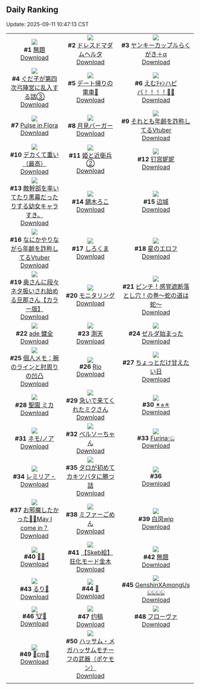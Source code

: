 ## Daily Ranking
Update: 2025-09-11 10:47:13 CST

|      |      |      |
| :----: | :----: | :----: |
| ![](https://i.pixiv.re/c/240x480/img-master/img/2025/09/08/18/16/42/134862006_p0_master1200.jpg)<br>**#1** [無題](https://www.pixiv.net/artworks/134862006)<br>[Download](https://i.pixiv.re/img-original/img/2025/09/08/18/16/42/134862006_p0.png) | ![](https://i.pixiv.re/c/240x480/img-master/img/2025/09/08/04/24/20/134839433_p0_master1200.jpg)<br>**#2** [ドレスドマダムヘルタ](https://www.pixiv.net/artworks/134839433)<br>[Download](https://i.pixiv.re/img-original/img/2025/09/08/04/24/20/134839433_p0.jpg) | ![](https://i.pixiv.re/c/240x480/img-master/img/2025/09/09/00/22/39/134877742_p0_master1200.jpg)<br>**#3** [ヤンキーカップルらくがき＋α](https://www.pixiv.net/artworks/134877742)<br>[Download](https://i.pixiv.re/img-original/img/2025/09/09/00/22/39/134877742_p0.jpg) |
| ![](https://i.pixiv.re/c/240x480/img-master/img/2025/09/08/00/44/43/134839556_p0_master1200.jpg)<br>**#4** [ぐだ子が第四次弓陣営に乱入する話③](https://www.pixiv.net/artworks/134839556)<br>[Download](https://i.pixiv.re/img-original/img/2025/09/08/00/44/43/134839556_p0.jpg) | ![](https://i.pixiv.re/c/240x480/img-master/img/2025/09/08/17/12/35/134859964_p0_master1200.jpg)<br>**#5** [デート帰りの電車🚋](https://www.pixiv.net/artworks/134859964)<br>[Download](https://i.pixiv.re/img-original/img/2025/09/08/17/12/35/134859964_p0.jpg) | ![](https://i.pixiv.re/c/240x480/img-master/img/2025/09/09/00/00/10/134876360_p0_master1200.jpg)<br>**#6** [えむﾁｬﾝハピバ！！！！🎂🎉](https://www.pixiv.net/artworks/134876360)<br>[Download](https://i.pixiv.re/img-original/img/2025/09/09/00/00/10/134876360_p0.jpg) |
| ![](https://i.pixiv.re/c/240x480/img-master/img/2025/09/09/20/59/59/134905264_p0_master1200.jpg)<br>**#7** [Pulse in Flora](https://www.pixiv.net/artworks/134905264)<br>[Download](https://i.pixiv.re/img-original/img/2025/09/09/20/59/59/134905264_p0.jpg) | ![](https://i.pixiv.re/c/240x480/img-master/img/2025/09/09/20/30/02/134904129_p0_master1200.jpg)<br>**#8** [月見バーガー](https://www.pixiv.net/artworks/134904129)<br>[Download](https://i.pixiv.re/img-original/img/2025/09/09/20/30/02/134904129_p0.png) | ![](https://i.pixiv.re/c/240x480/img-master/img/2025/09/08/21/26/21/134869301_p0_master1200.jpg)<br>**#9** [それとも年齢を詐称してるVtuber](https://www.pixiv.net/artworks/134869301)<br>[Download](https://i.pixiv.re/img-original/img/2025/09/08/21/26/21/134869301_p0.png) |
| ![](https://i.pixiv.re/c/240x480/img-master/img/2025/09/08/00/00/40/134839588_p0_master1200.jpg)<br>**#10** [デカくて重い（最高）](https://www.pixiv.net/artworks/134839588)<br>[Download](https://i.pixiv.re/img-original/img/2025/09/08/00/00/40/134839588_p0.jpg) | ![](https://i.pixiv.re/c/240x480/img-master/img/2025/09/08/03/42/28/134845937_p0_master1200.jpg)<br>**#11** [姫と近衛兵②](https://www.pixiv.net/artworks/134845937)<br>[Download](https://i.pixiv.re/img-original/img/2025/09/08/03/42/28/134845937_p0.jpg) | ![](https://i.pixiv.re/c/240x480/img-master/img/2025/09/09/15/33/05/134895359_p0_master1200.jpg)<br>**#12** [钉宫妮妮](https://www.pixiv.net/artworks/134895359)<br>[Download](https://i.pixiv.re/img-original/img/2025/09/09/15/33/05/134895359_p0.jpg) |
| ![](https://i.pixiv.re/c/240x480/img-master/img/2025/09/08/10/29/12/134852047_p0_master1200.jpg)<br>**#13** [敵幹部を率いてたり黒幕だったりする幼女キャラすき。](https://www.pixiv.net/artworks/134852047)<br>[Download](https://i.pixiv.re/img-original/img/2025/09/08/10/29/12/134852047_p0.jpg) | ![](https://i.pixiv.re/c/240x480/img-master/img/2025/09/09/12/47/02/134892120_p0_master1200.jpg)<br>**#14** [鏑木ろこ](https://www.pixiv.net/artworks/134892120)<br>[Download](https://i.pixiv.re/img-original/img/2025/09/09/12/47/02/134892120_p0.jpg) | ![](https://i.pixiv.re/c/240x480/img-master/img/2025/09/09/20/11/03/134903417_p0_master1200.jpg)<br>**#15** [边城](https://www.pixiv.net/artworks/134903417)<br>[Download](https://i.pixiv.re/img-original/img/2025/09/09/20/11/03/134903417_p0.jpg) |
| ![](https://i.pixiv.re/c/240x480/img-master/img/2025/09/09/21/08/03/134905848_p0_master1200.jpg)<br>**#16** [なにかやりながら年齢を詐称してるVtuber](https://www.pixiv.net/artworks/134905848)<br>[Download](https://i.pixiv.re/img-original/img/2025/09/09/21/08/03/134905848_p0.png) | ![](https://i.pixiv.re/c/240x480/img-master/img/2025/09/08/00/06/18/134840070_p0_master1200.jpg)<br>**#17** [しろくま](https://www.pixiv.net/artworks/134840070)<br>[Download](https://i.pixiv.re/img-original/img/2025/09/08/00/06/18/134840070_p0.jpg) | ![](https://i.pixiv.re/c/240x480/img-master/img/2025/09/08/18/51/18/134862999_p0_master1200.jpg)<br>**#18** [星のエロフ](https://www.pixiv.net/artworks/134862999)<br>[Download](https://i.pixiv.re/img-original/img/2025/09/08/18/51/18/134862999_p0.png) |
| ![](https://i.pixiv.re/c/240x480/img-master/img/2025/09/08/00/07/45/134840157_p0_master1200.jpg)<br>**#19** [奥さんに段々ネタ扱いされ始める旦那さん【カラー版】](https://www.pixiv.net/artworks/134840157)<br>[Download](https://i.pixiv.re/img-original/img/2025/09/08/00/07/45/134840157_p0.jpg) | ![](https://i.pixiv.re/c/240x480/img-master/img/2025/09/08/00/09/45/134840245_p0_master1200.jpg)<br>**#20** [モニタリング](https://www.pixiv.net/artworks/134840245)<br>[Download](https://i.pixiv.re/img-original/img/2025/09/08/00/09/45/134840245_p0.png) | ![](https://i.pixiv.re/c/240x480/img-master/img/2025/09/09/07/21/16/134886110_p0_master1200.jpg)<br>**#21** [ピンチ！感覚遮断落とし穴！の巻～蛇の道は蛇～](https://www.pixiv.net/artworks/134886110)<br>[Download](https://i.pixiv.re/img-original/img/2025/09/09/07/21/16/134886110_p0.png) |
| ![](https://i.pixiv.re/c/240x480/img-master/img/2025/09/08/20/21/15/134866493_p0_master1200.jpg)<br>**#22** [ade 健全](https://www.pixiv.net/artworks/134866493)<br>[Download](https://i.pixiv.re/img-original/img/2025/09/08/20/21/15/134866493_p0.png) | ![](https://i.pixiv.re/c/240x480/img-master/img/2025/09/08/00/00/10/134839419_p0_master1200.jpg)<br>**#23** [測天](https://www.pixiv.net/artworks/134839419)<br>[Download](https://i.pixiv.re/img-original/img/2025/09/08/00/00/10/134839419_p0.jpg) | ![](https://i.pixiv.re/c/240x480/img-master/img/2025/09/08/18/31/45/134862482_p0_master1200.jpg)<br>**#24** [ゼルダ始まった](https://www.pixiv.net/artworks/134862482)<br>[Download](https://i.pixiv.re/img-original/img/2025/09/08/18/31/45/134862482_p0.jpg) |
| ![](https://i.pixiv.re/c/240x480/img-master/img/2025/09/09/06/00/08/134884747_p0_master1200.jpg)<br>**#25** [個人メモ：腕のラインと肘周りの凹凸](https://www.pixiv.net/artworks/134884747)<br>[Download](https://i.pixiv.re/img-original/img/2025/09/09/06/00/08/134884747_p0.jpg) | ![](https://i.pixiv.re/c/240x480/img-master/img/2025/09/08/00/02/33/134839855_p0_master1200.jpg)<br>**#26** [Rio](https://www.pixiv.net/artworks/134839855)<br>[Download](https://i.pixiv.re/img-original/img/2025/09/08/00/02/33/134839855_p0.png) | ![](https://i.pixiv.re/c/240x480/img-master/img/2025/09/09/00/00/39/134876540_p0_master1200.jpg)<br>**#27** [ちょっとだけ甘えたい日](https://www.pixiv.net/artworks/134876540)<br>[Download](https://i.pixiv.re/img-original/img/2025/09/09/00/00/39/134876540_p0.jpg) |
| ![](https://i.pixiv.re/c/240x480/img-master/img/2025/09/09/00/00/11/134876365_p0_master1200.jpg)<br>**#28** [聖園 ミカ](https://www.pixiv.net/artworks/134876365)<br>[Download](https://i.pixiv.re/img-original/img/2025/09/09/00/00/11/134876365_p0.jpg) | ![](https://i.pixiv.re/c/240x480/img-master/img/2025/09/08/18/05/25/134861678_p0_master1200.jpg)<br>**#29** [急いで来てくれたミクさん](https://www.pixiv.net/artworks/134861678)<br>[Download](https://i.pixiv.re/img-original/img/2025/09/08/18/05/25/134861678_p0.jpg) | ![](https://i.pixiv.re/c/240x480/img-master/img/2025/09/09/03/46/33/134883020_p0_master1200.jpg)<br>**#30** [✴︎⭐︎✳︎](https://www.pixiv.net/artworks/134883020)<br>[Download](https://i.pixiv.re/img-original/img/2025/09/09/03/46/33/134883020_p0.jpg) |
| ![](https://i.pixiv.re/c/240x480/img-master/img/2025/09/09/20/03/37/134903188_p0_master1200.jpg)<br>**#31** [ネモ/ノア](https://www.pixiv.net/artworks/134903188)<br>[Download](https://i.pixiv.re/img-original/img/2025/09/09/20/03/37/134903188_p0.png) | ![](https://i.pixiv.re/c/240x480/img-master/img/2025/09/08/00/10/31/134840274_p0_master1200.jpg)<br>**#32** [ベルソーちゃん](https://www.pixiv.net/artworks/134840274)<br>[Download](https://i.pixiv.re/img-original/img/2025/09/08/00/10/31/134840274_p0.jpg) | ![](https://i.pixiv.re/c/240x480/img-master/img/2025/09/09/04/44/41/134883789_p0_master1200.jpg)<br>**#33** [Furina💧ඞ](https://www.pixiv.net/artworks/134883789)<br>[Download](https://i.pixiv.re/img-original/img/2025/09/09/04/44/41/134883789_p0.jpg) |
| ![](https://i.pixiv.re/c/240x480/img-master/img/2025/09/08/00/46/08/134841753_p0_master1200.jpg)<br>**#34** [レミリア・](https://www.pixiv.net/artworks/134841753)<br>[Download](https://i.pixiv.re/img-original/img/2025/09/08/00/46/08/134841753_p0.png) | ![](https://i.pixiv.re/c/240x480/img-master/img/2025/09/08/09/21/58/134851015_p0_master1200.jpg)<br>**#35** [タロが初めてカキツバタに勝つ話](https://www.pixiv.net/artworks/134851015)<br>[Download](https://i.pixiv.re/img-original/img/2025/09/08/09/21/58/134851015_p0.png) | ![](https://s.pximg.net/common/images/limit_unviewable_s.png)<br>**#36** [](https://www.pixiv.net/artworks/134854073)<br>[Download](https://s.pximg.net/common/images/limit_unviewable_s.png) |
| ![](https://i.pixiv.re/c/240x480/img-master/img/2025/09/09/02/33/15/134881770_p0_master1200.jpg)<br>**#37** [お邪魔したかった📸✨May I come in？](https://www.pixiv.net/artworks/134881770)<br>[Download](https://i.pixiv.re/img-original/img/2025/09/09/02/33/15/134881770_p0.jpg) | ![](https://i.pixiv.re/c/240x480/img-master/img/2025/09/09/19/52/47/134902596_p0_master1200.jpg)<br>**#38** [ミファーごめん](https://www.pixiv.net/artworks/134902596)<br>[Download](https://i.pixiv.re/img-original/img/2025/09/09/19/52/47/134902596_p0.jpg) | ![](https://i.pixiv.re/c/240x480/img-master/img/2025/09/08/07/38/58/134849483_p0_master1200.jpg)<br>**#39** [白凤wip](https://www.pixiv.net/artworks/134849483)<br>[Download](https://i.pixiv.re/img-original/img/2025/09/08/07/38/58/134849483_p0.jpg) |
| ![](https://i.pixiv.re/c/240x480/img-master/img/2025/09/09/02/44/01/134881991_p0_master1200.jpg)<br>**#40** [🌌🚀](https://www.pixiv.net/artworks/134881991)<br>[Download](https://i.pixiv.re/img-original/img/2025/09/09/02/44/01/134881991_p0.png) | ![](https://i.pixiv.re/c/240x480/img-master/img/2025/09/09/02/32/27/134881757_p0_master1200.jpg)<br>**#41** [【Skeb絵】狂化モード金木](https://www.pixiv.net/artworks/134881757)<br>[Download](https://i.pixiv.re/img-original/img/2025/09/09/02/32/27/134881757_p0.png) | ![](https://i.pixiv.re/c/240x480/img-master/img/2025/09/08/13/43/38/134855739_p0_master1200.jpg)<br>**#42** [無題](https://www.pixiv.net/artworks/134855739)<br>[Download](https://i.pixiv.re/img-original/img/2025/09/08/13/43/38/134855739_p0.png) |
| ![](https://i.pixiv.re/c/240x480/img-master/img/2025/09/09/03/41/31/134882943_p0_master1200.jpg)<br>**#43** [るり🦋](https://www.pixiv.net/artworks/134882943)<br>[Download](https://i.pixiv.re/img-original/img/2025/09/09/03/41/31/134882943_p0.png) | ![](https://i.pixiv.re/c/240x480/img-master/img/2025/09/08/00/00/18/134839463_p0_master1200.jpg)<br>**#44** [🦋](https://www.pixiv.net/artworks/134839463)<br>[Download](https://i.pixiv.re/img-original/img/2025/09/08/00/00/18/134839463_p0.jpg) | ![](https://i.pixiv.re/c/240x480/img-master/img/2025/09/09/05/48/46/134884583_p0_master1200.jpg)<br>**#45** [GenshinXAmongUs ඞඞඞඞ](https://www.pixiv.net/artworks/134884583)<br>[Download](https://i.pixiv.re/img-original/img/2025/09/09/05/48/46/134884583_p0.jpg) |
| ![](https://i.pixiv.re/c/240x480/img-master/img/2025/09/09/00/00/14/134876392_p0_master1200.jpg)<br>**#46** [🐮🎀](https://www.pixiv.net/artworks/134876392)<br>[Download](https://i.pixiv.re/img-original/img/2025/09/09/00/00/14/134876392_p0.png) | ![](https://i.pixiv.re/c/240x480/img-master/img/2025/09/08/00/09/47/134840247_p0_master1200.jpg)<br>**#47** [约稿](https://www.pixiv.net/artworks/134840247)<br>[Download](https://i.pixiv.re/img-original/img/2025/09/08/00/09/47/134840247_p0.jpg) | ![](https://i.pixiv.re/c/240x480/img-master/img/2025/09/09/12/07/51/134891276_p0_master1200.jpg)<br>**#48** [フローヴァ](https://www.pixiv.net/artworks/134891276)<br>[Download](https://i.pixiv.re/img-original/img/2025/09/09/12/07/51/134891276_p0.jpg) |
| ![](https://i.pixiv.re/c/240x480/img-master/img/2025/09/09/20/29/06/134904085_p0_master1200.jpg)<br>**#49** [🩵cm💜](https://www.pixiv.net/artworks/134904085)<br>[Download](https://i.pixiv.re/img-original/img/2025/09/09/20/29/06/134904085_p0.png) | ![](https://i.pixiv.re/c/240x480/img-master/img/2025/09/08/23/27/41/134874859_p0_master1200.jpg)<br>**#50** [ハッサム・メガハッサムモチーフの武器（ポケモン）](https://www.pixiv.net/artworks/134874859)<br>[Download](https://i.pixiv.re/img-original/img/2025/09/08/23/27/41/134874859_p0.jpg) |
|      |
